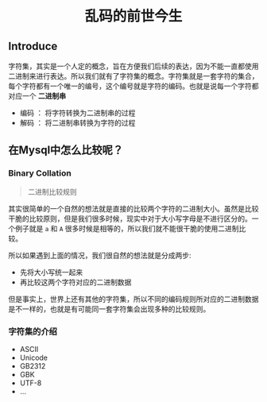 # <center>乱码的前世今生</center>

## Introduce

字符集，其实是一个人定的概念，旨在方便我们后续的表达，因为不能一直都使用二进制来进行表达。所以我们就有了字符集的概念。字符集就是一套字符的集合，每个字符都有一个唯一的编号，这个编号就是字符的编码。也就是说每一个字符都对应一个 **二进制串**

- 编码 ： 将字符转换为二进制串的过程
- 解码 ： 将二进制串转换为字符的过程

## 在Mysql中怎么比较呢？

### Binary Collation 
> 二进制比较规则

其实很简单的一个自然的想法就是直接的比较两个字符的二进制大小。虽然是比较干脆的比较原则，但是我们很多时候，现实中对于大小写字母是不进行区分的。一个例子就是 `a` 和 `A` 很多时候是相等的，所以我们就不能很干脆的使用二进制比较。

所以如果遇到上面的情况，我们很自然的想法就是分成两步:

- 先将大小写统一起来
- 再比较这两个字符对应的二进制数据

但是事实上，世界上还有其他的字符集，所以不同的编码规则所对应的二进制数据是不一样的，也就是有可能同一套字符集会出现多种的比较规则。


### 字符集的介绍

- ASCII
- Unicode
- GB2312
- GBK
- UTF-8
- ...


